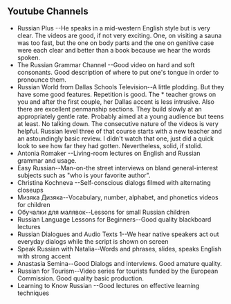 ## Youtube Channels
* Russian Plus --He speaks in a mid-western English style but is very clear. The videos are good, if not very exciting. One, on visiting a sauna was too fast, but the one on body parts and the one on genitive case were each clear and better than a book because we hear the words spoken.
* The Russian Grammar Channel --Good video on hard and soft consonants. Good description of where to put one's tongue in order to pronounce them.
* Russian World from Dallas Schools Television--A little plodding. But they have some good features. Repetition is good. The * teacher grows on you and after the first couple, her Dallas accent is less intrusive. Also there are excellent penmanship sections. They build slowly at an appropriately gentle rate. Probably aimed at a young audience but teens at least. No talking down. The consecutive nature of the videos is very helpful. Russian level three of that course starts with a new teacher and an astoundingly basic review. I didn't watch that one, just did a quick look to see how far they had gotten. Nevertheless, solid, if stolid.
* Antonia Romaker --Living-room lectures on English and Russian grammar and usage.
* Easy Russian--Man-on-the street interviews on bland general-interest subjects such as "who is your favorite author".
* Christina Kochneva --Self-conscious dialogs filmed with alternating closeups
* Мизяка Дизяка--Vocabulary, number, alphabet, and phonetics videos for children
* Обучалки для малявок--Lessons for small Russian children
* Russian Language Lessons for Beginners--Good quality blackboard lectures
* Russian Dialogues and Audio Texts 1--We hear native speakers act out everyday dialogs while the script is shown on screen
* Speak Russian with Natalia--Words and phrases, slides, speaks English with strong accent
* Anastasia Semina--Good Dialogs and interviews. Good amature quality.
* Russian for Tourism--Video series for tourists funded by the European Commission. Good quality basic production.
* Learning to Know Russian --Good lectures on effective learning techniques
